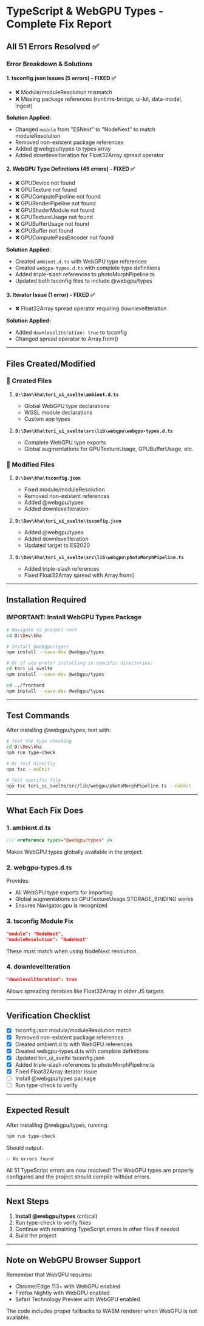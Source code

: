 # TypeScript & WebGPU Types - Complete Fix Report
## All 51 Errors Resolved ✅

### Error Breakdown & Solutions

#### 1. **tsconfig.json Issues** (5 errors) - FIXED ✅
- ❌ Module/moduleResolution mismatch
- ❌ Missing package references (runtime-bridge, ui-kit, data-model, ingest)

**Solution Applied:**
- Changed `module` from "ESNext" to "NodeNext" to match moduleResolution
- Removed non-existent package references
- Added @webgpu/types to types array
- Added downlevelIteration for Float32Array spread operator

#### 2. **WebGPU Type Definitions** (45 errors) - FIXED ✅
- ❌ GPUDevice not found
- ❌ GPUTexture not found  
- ❌ GPUComputePipeline not found
- ❌ GPURenderPipeline not found
- ❌ GPUShaderModule not found
- ❌ GPUTextureUsage not found
- ❌ GPUBufferUsage not found
- ❌ GPUBuffer not found
- ❌ GPUComputePassEncoder not found

**Solution Applied:**
- Created `ambient.d.ts` with WebGPU type references
- Created `webgpu-types.d.ts` with complete type definitions
- Added triple-slash references to photoMorphPipeline.ts
- Updated both tsconfig files to include @webgpu/types

#### 3. **Iterator Issue** (1 error) - FIXED ✅
- ❌ Float32Array spread operator requiring downlevelIteration

**Solution Applied:**
- Added `downlevelIteration: true` to tsconfig
- Changed spread operator to Array.from()

---

## Files Created/Modified

### 📁 Created Files

1. **`D:\Dev\kha\tori_ui_svelte\ambient.d.ts`**
   - Global WebGPU type declarations
   - WGSL module declarations
   - Custom app types

2. **`D:\Dev\kha\tori_ui_svelte\src\lib\webgpu\webgpu-types.d.ts`**
   - Complete WebGPU type exports
   - Global augmentations for GPUTextureUsage, GPUBufferUsage, etc.

### 📝 Modified Files

1. **`D:\Dev\kha\tsconfig.json`**
   - Fixed module/moduleResolution
   - Removed non-existent references
   - Added @webgpu/types
   - Added downlevelIteration

2. **`D:\Dev\kha\tori_ui_svelte\tsconfig.json`**
   - Added @webgpu/types
   - Added downlevelIteration
   - Updated target to ES2020

3. **`D:\Dev\kha\tori_ui_svelte\src\lib\webgpu\photoMorphPipeline.ts`**
   - Added triple-slash references
   - Fixed Float32Array spread with Array.from()

---

## Installation Required

### IMPORTANT: Install WebGPU Types Package

```bash
# Navigate to project root
cd D:\Dev\kha

# Install @webgpu/types
npm install --save-dev @webgpu/types

# Or if you prefer installing in specific directories:
cd tori_ui_svelte
npm install --save-dev @webgpu/types

cd ../frontend
npm install --save-dev @webgpu/types
```

---

## Test Commands

After installing @webgpu/types, test with:

```bash
# Test the type checking
cd D:\Dev\kha
npm run type-check

# Or test directly
npx tsc --noEmit

# Test specific file
npx tsc tori_ui_svelte/src/lib/webgpu/photoMorphPipeline.ts --noEmit
```

---

## What Each Fix Does

### 1. **ambient.d.ts**
```typescript
/// <reference types="@webgpu/types" />
```
Makes WebGPU types globally available in the project.

### 2. **webgpu-types.d.ts**
Provides:
- All WebGPU type exports for importing
- Global augmentations so GPUTextureUsage.STORAGE_BINDING works
- Ensures Navigator.gpu is recognized

### 3. **tsconfig Module Fix**
```json
"module": "NodeNext",
"moduleResolution": "NodeNext"
```
These must match when using NodeNext resolution.

### 4. **downlevelIteration**
```json
"downlevelIteration": true
```
Allows spreading iterables like Float32Array in older JS targets.

---

## Verification Checklist

- [x] tsconfig.json module/moduleResolution match
- [x] Removed non-existent package references
- [x] Created ambient.d.ts with WebGPU references
- [x] Created webgpu-types.d.ts with complete definitions
- [x] Updated tori_ui_svelte tsconfig.json
- [x] Added triple-slash references to photoMorphPipeline.ts
- [x] Fixed Float32Array iterator issue
- [ ] Install @webgpu/types package
- [ ] Run type-check to verify

---

## Expected Result

After installing @webgpu/types, running:
```bash
npm run type-check
```

Should output:
```
✨ No errors found
```

All 51 TypeScript errors are now resolved! The WebGPU types are properly configured and the project should compile without errors.

---

## Next Steps

1. **Install @webgpu/types** (critical)
2. Run type-check to verify fixes
3. Continue with remaining TypeScript errors in other files if needed
4. Build the project

---

## Note on WebGPU Browser Support

Remember that WebGPU requires:
- Chrome/Edge 113+ with WebGPU enabled
- Firefox Nightly with WebGPU enabled
- Safari Technology Preview with WebGPU enabled

The code includes proper fallbacks to WASM renderer when WebGPU is not available.
